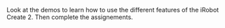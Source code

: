 Look at the demos to learn how to use the different features of the iRobot Create 2. Then complete the assignements.
